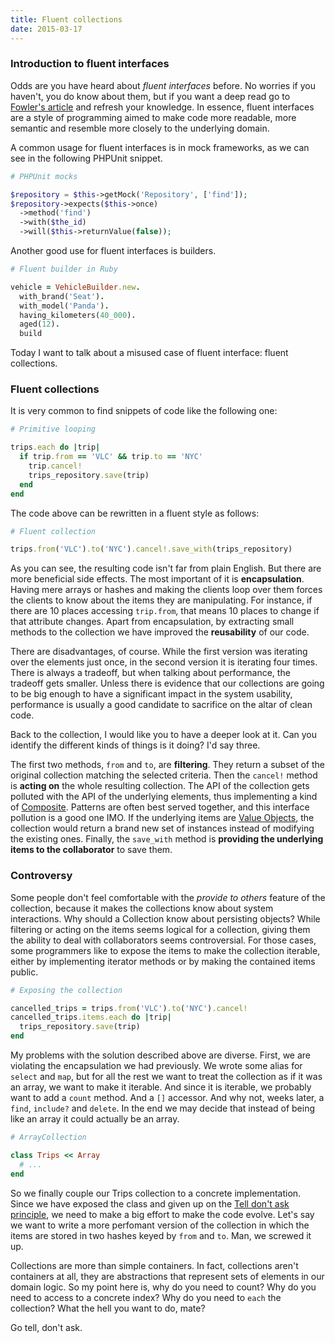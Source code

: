 ```yaml
---
title: Fluent collections
date: 2015-03-17
---
```


### Introduction to fluent interfaces

Odds are you have heard about *fluent interfaces* before. No worries if you haven't, you do know about them, but if you want a deep read go to [Fowler's article](http://martinfowler.com/bliki/FluentInterface.html) and refresh your knowledge. In essence, fluent interfaces are a style of programming aimed to make code more readable, more semantic and resemble more closely to the underlying domain.

A common usage for fluent interfaces is in mock frameworks, as we can see in the following PHPUnit snippet.

```php
# PHPUnit mocks

$repository = $this->getMock('Repository', ['find']);
$repository->expects($this->once)
  ->method('find')
  ->with($the_id)
  ->will($this->returnValue(false));
```

Another good use for fluent interfaces is builders.

```ruby
# Fluent builder in Ruby

vehicle = VehicleBuilder.new.
  with_brand('Seat').
  with_model('Panda').
  having_kilometers(40_000).
  aged(12).
  build
```
  
Today I want to talk about a misused case of fluent interface: fluent collections.


### Fluent collections

It is very common to find snippets of code like the following one:

```ruby
# Primitive looping

trips.each do |trip|
  if trip.from == 'VLC' && trip.to == 'NYC'
    trip.cancel!
    trips_repository.save(trip)
  end
end
```

The code above can be rewritten in a fluent style as follows:

```ruby
# Fluent collection

trips.from('VLC').to('NYC').cancel!.save_with(trips_repository)
```

As you can see, the resulting code isn't far from plain English. But there are more beneficial side effects. The most important of it is **encapsulation**. Having mere arrays or hashes and making the clients loop over them forces the clients to know about the items they are manipulating. For instance, if there are 10 places accessing `trip.from`, that means 10 places to change if that attribute changes. Apart from encapsulation, by extracting small methods to the collection we have improved the **reusability** of our code.

There are disadvantages, of course. While the first version was iterating over the elements just once, in the second version it is iterating four times. There is always a tradeoff, but when talking about performance, the tradeoff gets smaller. Unless there is evidence that our collections are going to be big enough to have a significant impact in the system usability, performance is usually a good candidate to sacrifice on the altar of clean code.

Back to the collection, I would like you to have a deeper look at it. Can you identify the different kinds of things is it doing? I'd say three.

The first two methods, `from` and `to`, are **filtering**. They return a subset of the original collection matching the selected criteria.
Then the `cancel!` method is **acting on** the whole resulting collection. The API of the collection gets polluted with the API of the underlying elements, thus implementing a kind of [Composite](http://en.wikipedia.org/wiki/Composite_pattern). Patterns are often best served together, and this interface pollution is a good one IMO. If the underlying items are [Value Objects](http://martinfowler.com/bliki/ValueObject.html), the collection would return a brand new set of instances instead of modifying the existing ones.
Finally, the `save_with` method is **providing the underlying items to the collaborator** to save them.


### Controversy

Some people don't feel comfortable with the *provide to others* feature of the collection, because it makes the collections know about system interactions. Why should a Collection know about persisting objects? While filtering or acting on the items seems logical for a collection, giving them the ability to deal with collaborators seems controversial. For those cases, some programmers like to expose the items to make the collection iterable, either by implementing iterator methods or by making the contained items public.

```ruby
# Exposing the collection

cancelled_trips = trips.from('VLC').to('NYC').cancel!
cancelled_trips.items.each do |trip|
  trips_repository.save(trip)
end
```

My problems with the solution described above are diverse. First, we are violating the encapsulation we had previously. We wrote some alias for `select` and `map`, but for all the rest we want to treat the collection as if it was an array, we want to make it iterable. And since it is iterable, we probably want to add a `count` method. And a `[]` accessor. And why not, weeks later, a `find`, `include?` and `delete`. In the end we may decide that instead of being like an array it could actually be an array.

```ruby
# ArrayCollection

class Trips << Array
  # ...
end
```

So we finally couple our Trips collection to a concrete implementation. Since we have exposed the class and given up on the [Tell don't ask principle](https://pragprog.com/articles/tell-dont-ask), we need to make a big effort to make the code evolve. Let's say we want to write a more perfomant version of the collection in which the items are stored in two hashes keyed by `from` and `to`. Man, we screwed it up.

Collections are more than simple containers. In fact, collections aren't containers at all, they are abstractions that represent sets of elements in our domain logic. So my point here is, why do you need to count? Why do you need to access to a concrete index? Why do you need to `each` the collection? What the hell you want to do, mate?

Go tell, don't ask.

